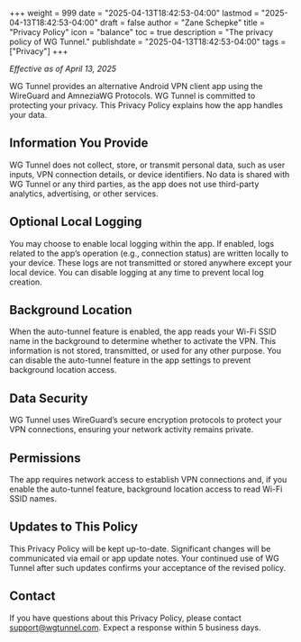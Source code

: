 +++
weight = 999
date = "2025-04-13T18:42:53-04:00"
lastmod = "2025-04-13T18:42:53-04:00"
draft = false
author = "Zane Schepke"
title = "Privacy Policy"
icon = "balance"
toc = true
description = "The privacy policy of WG Tunnel."
publishdate = "2025-04-13T18:42:53-04:00"
tags = ["Privacy"]
+++

*Effective as of April 13, 2025*

WG Tunnel provides an alternative Android VPN client app using the WireGuard and AmneziaWG Protocols. WG Tunnel is committed to protecting your privacy. This Privacy Policy explains how the app handles your data.

## Information You Provide
WG Tunnel does not collect, store, or transmit personal data, such as user inputs, VPN connection details, or device identifiers. No data is shared with WG Tunnel or any third parties, as the app does not use third-party analytics, advertising, or other services.

## Optional Local Logging
You may choose to enable local logging within the app. If enabled, logs related to the app’s operation (e.g., connection status) are written locally to your device. These logs are not transmitted or stored anywhere except your local device. You can disable logging at any time to prevent local log creation.

## Background Location
When the auto-tunnel feature is enabled, the app reads your Wi-Fi SSID name in the background to determine whether to activate the VPN. This information is not stored, transmitted, or used for any other purpose. You can disable the auto-tunnel feature in the app settings to prevent background location access.

## Data Security
WG Tunnel uses WireGuard’s secure encryption protocols to protect your VPN connections, ensuring your network activity remains private.

## Permissions
The app requires network access to establish VPN connections and, if you enable the auto-tunnel feature, background location access to read Wi-Fi SSID names.

## Updates to This Policy
This Privacy Policy will be kept up-to-date. Significant changes will be communicated via email or app update notes. Your continued use of WG Tunnel after such updates confirms your acceptance of the revised policy.

## Contact
If you have questions about this Privacy Policy, please contact [support@wgtunnel.com](mailto:support@wgtunnel.com). Expect a response within 5 business days.